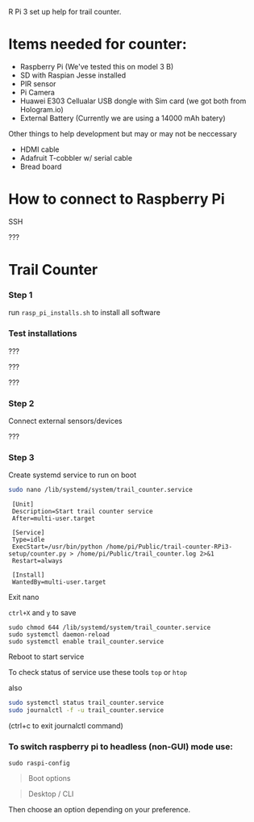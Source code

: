 R Pi 3 set up help for trail counter.

# Items needed for counter:
* Raspberry Pi (We've tested this on model 3 B)
* SD with Raspian Jesse installed
* PIR sensor
* Pi Camera
* Huawei E303 Cellualar USB dongle with Sim card (we got both from Hologram.io)
* External Battery (Currently we are using a 14000 mAh batery)

Other things to help development but may or may not be neccessary
* HDMI cable
* Adafruit T-cobbler w/ serial cable
* Bread board

# How to connect to Raspberry Pi
SSH

???


# Trail Counter
### Step 1
run `rasp_pi_installs.sh` to install all software

### Test installations
???

???

???

### Step 2
Connect external sensors/devices

???

### Step 3
Create systemd service to run on boot

```bash
sudo nano /lib/systemd/system/trail_counter.service
```
```
 [Unit]
 Description=Start trail counter service
 After=multi-user.target

 [Service]
 Type=idle
 ExecStart=/usr/bin/python /home/pi/Public/trail-counter-RPi3-setup/counter.py > /home/pi/Public/trail_counter.log 2>&1
 Restart=always

 [Install]
 WantedBy=multi-user.target
```
Exit nano

`ctrl+X` and `y` to save


```
sudo chmod 644 /lib/systemd/system/trail_counter.service
sudo systemctl daemon-reload
sudo systemctl enable trail_counter.service
```
Reboot to start service

To check status of service use these tools
`top` or `htop`

also

```bash
sudo systemctl status trail_counter.service
sudo journalctl -f -u trail_counter.service
```
(ctrl+c to exit journalctl command)

### To switch raspberry pi to headless (non-GUI) mode use:
`sudo raspi-config`
> Boot options

> Desktop / CLI

Then choose an option depending on your preference.
